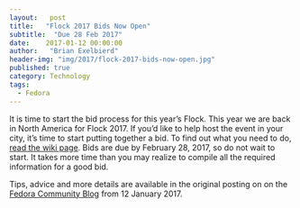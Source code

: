 ```yaml
---
layout:   post
title:   "Flock 2017 Bids Now Open"
subtitle:  "Due 28 Feb 2017"
date:    2017-01-12 00:00:00
author:   "Brian Exelbierd"
header-img: "img/2017/flock-2017-bids-now-open.jpg"
published: true
category: Technology
tags:
  - Fedora
---
```


It is time to start the bid process for this year’s Flock.  This year we are back in North America for Flock 2017. If you’d like to help host the event in your city, it’s time to start putting together a bid.  To find out what you need to do, [read the wiki page](https://fedoraproject.org/wiki/Flock_bid_process). Bids are due by February 28, 2017, so do not wait to start.  It takes more time than you may realize to compile all the required information for a good bid.

Tips, advice and more details are available in the original posting on on the [Fedora Community Blog](https://communityblog.fedoraproject.org/flock-2017-bids-due-28-feb-2017/) from 12 January 2017.

<!--
# Tips and advice for Flock 2017 planning

Keep in mind that committing to help plan a conference is a lot of work and shouldn’t be approached lightly. It’s a big time commitment, and as the local contact, you’re critical to the success of the event. Flock has been held successfully on college campuses and in hotels.  We need to make sure that the space will work for both the conference and be affordable.  Details are on the wiki page.

Not sure where to begin? You can view some of the previous winning bids for past years as a reference point for building your own bid. Check out some of these for examples:

* Flock 2016: [Kraków, Poland](https://fedoraproject.org/wiki/Flock2016-Krakow-proposal)
* Flock 2015: [Rochester, New York, USA](https://fedoraproject.org/wiki/Flock2015-Rochester-proposal)
* Flock 2015 honorable mention: [Cape Cod, Massachusetts, USA](https://fedoraproject.org/wiki/Flock2015-CapeCod-proposal)
* Flock 2014: [Prague, Czech Republic](https://fedoraproject.org/wiki/Flock2014-Prague-proposal)

Feel free to let me know if you have any other questions or need help getting your bid together.  If you’re not already subscribed to the [flock-planning](https://lists.fedoraproject.org/archives/list/flock-planning@lists.fedoraproject.org/) email list, you should also do so.
-->
